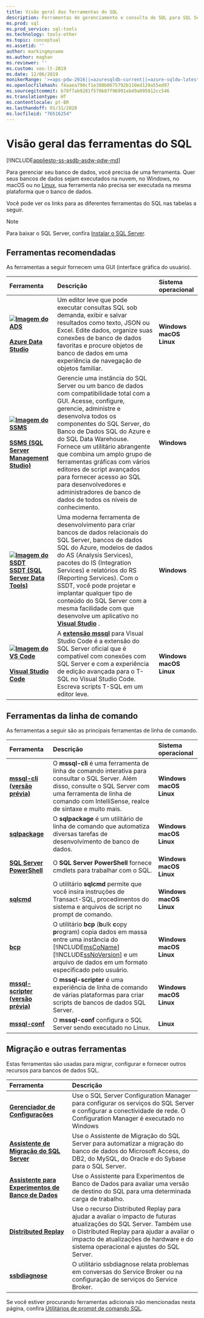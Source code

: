 ```yaml
---
title: Visão geral das ferramentas do SQL
description: Ferramentas de gerenciamento e consulta do SQL para SQL Server, SQL do Azure (Banco de Dados SQL do Azure, instância gerenciada do SQL do Azure, máquinas virtuais do SQL) e SQL Data Warehouse do Azure.
ms.prod: sql
ms.prod_service: sql-tools
ms.technology: tools-other
ms.topic: conceptual
ms.assetid: ''
author: markingmyname
ms.author: maghan
ms.reviewer: ''
ms.custom: seo-lt-2019
ms.date: 12/06/2019
monikerRange: '>=aps-pdw-2016||=azuresqldb-current||=azure-sqldw-latest||>=sql-server-2016||=sqlallproducts-allversions||>=sql-server-linux-2017'
ms.openlocfilehash: f4aaea790cf1e308b0675792b110ed129a55ed97
ms.sourcegitcommit: b78f7ab9281f570b87f96991ebd9a095812cc546
ms.translationtype: HT
ms.contentlocale: pt-BR
ms.lasthandoff: 01/31/2020
ms.locfileid: "76516254"
---
```

# <a name="sql-tools-overview"></a>Visão geral das ferramentas do SQL

[!INCLUDE[appliesto-ss-asdb-asdw-pdw-md](../includes/appliesto-ss-asdb-asdw-pdw-md.md)]

Para gerenciar seu banco de dados, você precisa de uma ferramenta. Quer seus bancos de dados sejam executados na nuvem, no Windows, no macOS ou no [Linux](../linux/sql-server-linux-overview.md), sua ferramenta não precisa ser executada na mesma plataforma que o banco de dados.

Você pode ver os links para as diferentes ferramentas do SQL nas tabelas a seguir.

> [!Note]
> Para baixar o SQL Server, confira [Instalar o SQL Server](../database-engine/install-windows/install-sql-server.md).

## <a name="recommended-tools"></a>Ferramentas recomendadas

As ferramentas a seguir fornecem uma GUI (interface gráfica do usuário).

| Ferramenta | Descrição | Sistema operacional |
|:--|:--|:--|
| [ **![Imagem do ADS](../tools/media/overview-sql-tools/azure-data-studio.svg)</br></br>Azure Data Studio**](../azure-data-studio/download.md) | Um editor leve que pode executar consultas SQL sob demanda, exibir e salvar resultados como texto, JSON ou Excel. Edite dados, organize suas conexões de banco de dados favoritas e procure objetos de banco de dados em uma experiência de navegação de objetos familiar. | **Windows</br>macOS</br>Linux** |
| [ **![Imagem do SSMS](../tools/media/overview-sql-tools/ssms.svg)</br></br>SSMS (SQL Server Management Studio)** ](../ssms/download-sql-server-management-studio-ssms.md) | Gerencie uma instância do SQL Server ou um banco de dados com compatibilidade total com a GUI. Acesse, configure, gerencie, administre e desenvolva todos os componentes do SQL Server, do Banco de Dados SQL do Azure e do SQL Data Warehouse. Fornece um utilitário abrangente que combina um amplo grupo de ferramentas gráficas com vários editores de script avançados para fornecer acesso ao SQL para desenvolvedores e administradores de banco de dados de todos os níveis de conhecimento. | **Windows** |
| [ **![Imagem do SSDT](../tools/media/overview-sql-tools/ssdt.svg)</br>SSDT (SQL Server Data Tools)** ](../ssdt/download-sql-server-data-tools-ssdt.md) | Uma moderna ferramenta de desenvolvimento para criar bancos de dados relacionais do SQL Server, bancos de dados SQL do Azure, modelos de dados do AS (Analysis Services), pacotes do IS (Integration Services) e relatórios do RS (Reporting Services). Com o SSDT, você pode projetar e implantar qualquer tipo de conteúdo do SQL Server com a mesma facilidade com que desenvolve um aplicativo no **[Visual Studio](https://visualstudio.microsoft.com/downloads/)** . | **Windows** |
| [ **![Imagem do VS Code](../tools/media/overview-sql-tools/visual-studio-code.svg)</br></br>Visual Studio Code**](https://code.visualstudio.com/) | A **[extensão mssql](https://marketplace.visualstudio.com/items?itemName=ms-mssql.mssql)** para Visual Studio Code é a extensão do SQL Server oficial que é compatível com conexões com SQL Server e com a experiência de edição avançada para o T-SQL no Visual Studio Code. Escreva scripts T-SQL em um editor leve. | **Windows</br>macOS</br>Linux** |

## <a name="command-line-tools"></a>Ferramentas da linha de comando

As ferramentas a seguir são as principais ferramentas de linha de comando.

| Ferramenta | Descrição | Sistema operacional |
|:--|:--|:--|
|[**mssql-cli (versão prévia)** ](mssql-cli.md)|O **mssql-cli** é uma ferramenta de linha de comando interativa para consultar o SQL Server. Além disso, consulte o SQL Server com uma ferramenta de linha de comando com IntelliSense, realce de sintaxe e muito mais. | **Windows</br>macOS</br>Linux** |
| [**sqlpackage**](sqlpackage.md) |O **sqlpackage** é um utilitário de linha de comando que automatiza diversas tarefas de desenvolvimento de banco de dados. |**Windows</br>macOS</br>Linux** |
|[**SQL Server PowerShell**](../powershell/sql-server-powershell.md)| O **SQL Server PowerShell** fornece cmdlets para trabalhar com o SQL. | **Windows</br>macOS</br>Linux** |
| [**sqlcmd**](sqlcmd-utility.md) |O utilitário **sqlcmd** permite que você insira instruções de Transact-SQL, procedimentos do sistema e arquivos de script no prompt de comando. | **Windows</br>macOS</br>Linux** |
|[**bcp**](bcp-utility.md)|O utilitário **bcp** (**b**ulk **c**opy **p**rogram) copia dados em massa entre uma instância do [!INCLUDE[msCoName](../includes/msconame-md.md)] [!INCLUDE[ssNoVersion](../includes/ssnoversion-md.md)] e um arquivo de dados em um formato especificado pelo usuário.| **Windows</br>macOS</br>Linux** |
|[**mssql-scripter (versão prévia)** ](https://github.com/Microsoft/mssql-scripter) | O **mssql-scripter** é uma experiência de linha de comando de várias plataformas para criar scripts de bancos de dados SQL Server. | **Windows</br>macOS</br>Linux** |
|[**mssql-conf**](../linux/sql-server-linux-configure-mssql-conf.md) | O **mssql-conf** configura o SQL Server sendo executado no Linux. | **Linux** |

## <a name="migration-and-other-tools"></a>Migração e outras ferramentas

Estas ferramentas são usadas para migrar, configurar e fornecer outros recursos para bancos de dados SQL.

| Ferramenta | Descrição |
|:--|:--|
| **[Gerenciador de Configurações](../tools/configuration-manager/sql-server-configuration-manager-help.md)** | Use o SQL Server Configuration Manager para configurar os serviços do SQL Server e configurar a conectividade de rede. O Configuration Manager é executado no Windows|
| **[Assistente de Migração do SQL Server](../ssma/sql-server-migration-assistant.md)** | Use o Assistente de Migração do SQL Server para automatizar a migração do banco de dados do Microsoft Access, do DB2, do MySQL, do Oracle e do Sybase para o SQL Server.|
| **[Assistente para Experimentos de Banco de Dados](../dea/database-experimentation-assistant-overview.md)** | Use o Assistente para Experimentos de Banco de Dados para avaliar uma versão de destino do SQL para uma determinada carga de trabalho. |
| **[Distributed Replay](../tools/distributed-replay/install-distributed-replay-overview.md)** | Use o recurso Distributed Replay para ajudar a avaliar o impacto de futuras atualizações do SQL Server. Também use o Distributed Replay para ajudar a avaliar o impacto de atualizações de hardware e do sistema operacional e ajustes do SQL Server. |
| **[ssbdiagnose](../tools/ssbdiagnose/ssbdiagnose-utility-service-broker.md)** | O utilitário ssbdiagnose relata problemas em conversas do Service Broker ou na configuração de serviços do Service Broker. |

Se você estiver procurando ferramentas adicionais não mencionadas nesta página, confira [Utilitários de prompt de comando SQL](command-prompt-utility-reference-database-engine.md).